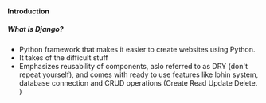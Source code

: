 #### Introduction 
##### What is Django?
- Python framework that makes it easier to create websites using Python.
- It takes of the difficult stuff
- Emphasizes reusability of components, aslo referred to as DRY (don't repeat yourself), and comes with ready to use features like lohin system, database connection and CRUD operations (Create Read Update Delete. )